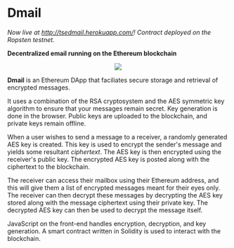 # Dmail

_Now live at http://tsedmail.herokuapp.com/! Contract deployed on the Ropsten testnet._

__Decentralized email running on the Ethereum blockchain__

<p align="center">
  <img src="https://raw.githubusercontent.com/UCSDTCT/Dmail/master/diagram.png"/>
</p>

__Dmail__ is an Ethereum DApp that faciliates secure storage and retrieval of encrypted messages.

It uses a combination of the RSA cryptosystem and the AES symmetric key algorithm to ensure that your messages remain secret. Key generation is done in the browser. Public keys are uploaded to the blockchain, and private keys remain offline.

When a user wishes to send a message to a receiver, a randomly generated AES key is created. This key is used to encrypt the sender's message and yields some resultant *ciphertext*. The AES key is then encrypted using the receiver's public key. The encrypted AES key is posted along with the ciphertext to the blockchain.

The receiver can access their mailbox using their Ethereum address, and this will give them a list of encrypted messages meant for their eyes only. The receiver can then decrypt these messages by decrypting the AES key stored along with the message ciphertext using their private key. The decrypted AES key can then be used to decrypt the message itself.

 JavaScript on the front-end handles encryption, decryption, and key generation. A smart contract written in Solidity is used to interact with the blockchain.
